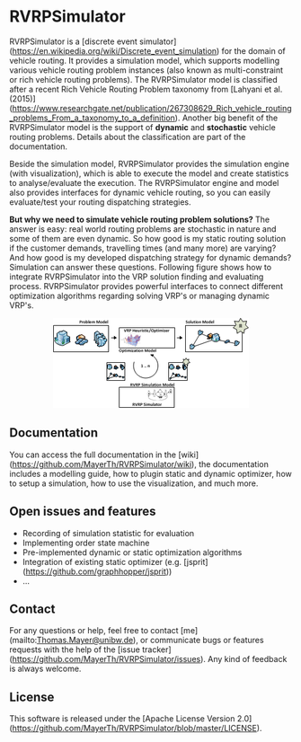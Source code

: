 # RVRPSimulator
RVRPSimulator is a [discrete event simulator] (https://en.wikipedia.org/wiki/Discrete_event_simulation) for the domain of vehicle routing. It provides a simulation model, which supports modelling various vehicle routing problem instances (also known as multi-constraint or rich vehicle routing problems). The RVRPSimulator model is classified after a recent Rich Vehicle Routing Problem taxonomy from [Lahyani et al. (2015)] (https://www.researchgate.net/publication/267308629_Rich_vehicle_routing_problems_From_a_taxonomy_to_a_definition). 
Another big benefit of the RVRPSimulator model is the support of **dynamic** and **stochastic** vehicle routing problems. Details about the classification are part of the documentation. 

Beside the simulation model, RVRPSimulator provides the simulation engine (with visualization), which is able to execute the model and create statistics to analyse/evaluate the execution. The RVRPSimulator engine and model also provides interfaces for dynamic vehicle routing, so you can easily evaluate/test your routing dispatching strategies.

**But why we need to simulate vehicle routing problem solutions?** The answer is easy: real world routing problems are stochastic in nature and some of them are even dynamic. So how good is my static routing solution if the customer demands, travelling times (and many more) are varying? And how good is my developed dispatching strategy for dynamic demands? Simulation can answer these questions. Following figure shows how to integrate RVRPSimulator into the VRP solution finding and evaluating process. RVRPSimulator provides powerful interfaces to connect different optimization algorithms regarding solving VRP's or managing dynamic VRP's. 

<p style="text-align:center"><img  src="https://raw.githubusercontent.com/MayerTh/RVRPSimulator/master/vrpsim-core/abstract-model/abstract_model.png" alt="RVRPSimulator integrated into the VRP solution finding process"/></p>

## Documentation
You can access the full documentation in the [wiki] (https://github.com/MayerTh/RVRPSimulator/wiki), the documentation includes a modelling guide, how to plugin static and dynamic optimizer, how to setup a simulation, how to use the visualization, and much more.

## Open issues and features
* Recording of simulation statistic for evaluation
* Implementing order state machine
* Pre-implemented dynamic or static optimization algorithms
* Integration of existing static optimizer (e.g. [jsprit] (https://github.com/graphhopper/jsprit))
* ...

## Contact
For any questions or help, feel free to contact [me] (mailto:Thomas.Mayer@unibw.de), or communicate bugs or features requests with the help of the [issue tracker] (https://github.com/MayerTh/RVRPSimulator/issues). Any kind of feedback is always welcome.

## License
This software is released under the [Apache License Version 2.0] (https://github.com/MayerTh/RVRPSimulator/blob/master/LICENSE).
